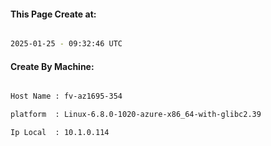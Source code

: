 
   
#### This Page Create at:

```bash

2025-01-25 - 09:32:46 UTC

```

#### Create By Machine:

```bash

Host Name : fv-az1695-354

platform  : Linux-6.8.0-1020-azure-x86_64-with-glibc2.39

Ip Local  : 10.1.0.114

```

